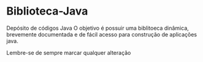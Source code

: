 # Biblioteca-Java
Depósito de códigos Java 
O objetivo é possuir uma biblitoeca dinâmica, brevemente documentada e de fácil acesso para construção de aplicações java.

Lembre-se de sempre marcar qualquer alteração 
